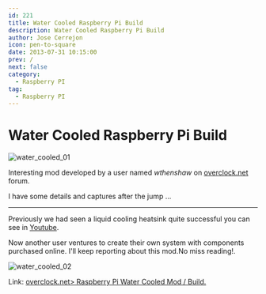 ```yaml
---
id: 221
title: Water Cooled Raspberry Pi Build
description: Water Cooled Raspberry Pi Build
author: Jose Cerrejon
icon: pen-to-square
date: 2013-07-31 10:15:00
prev: /
next: false
category:
  - Raspberry PI
tag:
  - Raspberry PI
---
```


# Water Cooled Raspberry Pi Build

![water_cooled_01](/images/2013/07/water_cooled_01.jpg)

Interesting mod developed by a user named *wthenshaw* on [overclock.net](http://www.overclock.net) forum.

I have some details and captures after the jump ...

- - -
Previously we had seen a liquid cooling heatsink quite successful you can see in [Youtube](http://www.youtube.com/watch?v=xwc7Hs33cAk).

Now another user ventures to create their own system with components purchased online. I'll keep reporting about this mod.No miss reading!.

![water_cooled_02](/images/2013/07/water_cooled_02.jpg)

Link: [overclock.net> Raspberry Pi Water Cooled Mod / Build.](Http://www.overclock.net/t/1410604/build-log-water-cooled-raspberry-pi-mod-build)